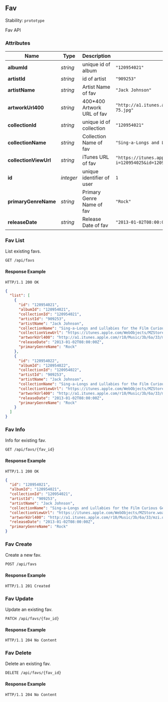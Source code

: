 ## <a name="resource-fav">Fav</a>

Stability: `prototype`

Fav API


### Attributes

| Name | Type | Description | Example |
| ------- | ------- | ------- | ------- |
| **albumId** | *string* | unique id of album | `"120954021"` |
| **artistId** | *string* | id of artist | `"909253"` |
| **artistName** | *string* | Artist Name of fav | `"Jack Johnson"` |
| **artworkUrl400** | *string* | 400*400 Artwork URL of fav | `"http://a1.itunes.apple.com/r10/Music/3b/6a/33/mzi.qzdqwsel.400x400-75.jpg"` |
| **collectionId** | *string* | unique id of collection | `"120954021"` |
| **collectionName** | *string* | Collection Name of fav | `"Sing-a-Longs and Lullabies for the Film Curious George"` |
| **collectionViewUrl** | *string* | iTunes URL of fav | `"https://itunes.apple.com/WebObjects/MZStore.woa/wa/viewAlbum?i=120954025&id=120954021&s=143441"` |
| **id** | *integer* | unique identifier of user | `1` |
| **primaryGenreName** | *string* | Primary Genre Name of fav | `"Rock"` |
| **releaseDate** | *string* | Release Date of fav | `"2013-01-02T08:00:00Z"` |



### Fav List

List existing favs.

```
GET /api/favs
```

#### Response Example

```
HTTP/1.1 200 OK
```

```json
{
  "list": [
    {
      "id": "120954021",
      "albumId": "120954021",
      "collectionId": "120954021",
      "artistId": "909253",
      "artistName": "Jack Johnson",
      "collectionName": "Sing-a-Longs and Lullabies for the Film Curious George",
      "collectionViewUrl": "https://itunes.apple.com/WebObjects/MZStore.woa/wa/viewAlbum?i=120954025&id=120954021&s=143441",
      "artworkUrl400": "http://a1.itunes.apple.com/r10/Music/3b/6a/33/mzi.qzdqwsel.400x400-75.jpg",
      "releaseDate": "2013-01-02T08:00:00Z",
      "primaryGenreName": "Rock"
    },
    {
      "id": "120954022",
      "albumId": "120954022",
      "collectionId": "120954022",
      "artistId": "909253",
      "artistName": "Jack Johnson",
      "collectionName": "Sing-a-Longs and Lullabies for the Film Curious George2",
      "collectionViewUrl": "https://itunes.apple.com/WebObjects/MZStore.woa/wa/viewAlbum?i=120954025&id=120954021&s=143441",
      "artworkUrl400": "http://a1.itunes.apple.com/r10/Music/3b/6a/33/mzi.qzdqwsel.400x400-75.jpg",
      "releaseDate": "2013-01-02T08:00:00Z",
      "primaryGenreName": "Rock"
    }
  ]
}
```


### Fav Info

Info for existing fav.

```
GET /api/favs/{fav_id}
```

#### Response Example

```
HTTP/1.1 200 OK
```

```json
{
  "id": "120954021",
  "albumId": "120954021",
  "collectionId": "120954021",
  "artistId": "909253",
  "artistName": "Jack Johnson",
  "collectionName": "Sing-a-Longs and Lullabies for the Film Curious George",
  "collectionViewUrl": "https://itunes.apple.com/WebObjects/MZStore.woa/wa/viewAlbum?i=120954025&id=120954021&s=143441",
  "artworkUrl400": "http://a1.itunes.apple.com/r10/Music/3b/6a/33/mzi.qzdqwsel.400x400-75.jpg",
  "releaseDate": "2013-01-02T08:00:00Z",
  "primaryGenreName": "Rock"
}
```

### Fav Create

Create a new fav.

```
POST /api/favs
```

#### Response Example

```
HTTP/1.1 201 Created
```



### Fav Update

Update an existing fav.

```
PATCH /api/favs/{fav_id}
```

#### Response Example

```
HTTP/1.1 204 No Content
```



### Fav Delete

Delete an existing fav.

```
DELETE /api/favs/{fav_id}
```

#### Response Example

```
HTTP/1.1 204 No Content
```

